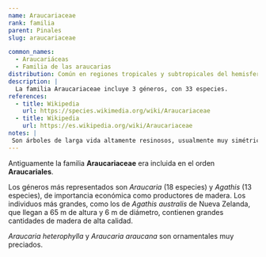 ```yaml
---
name: Araucariaceae
rank: familia
parent: Pinales
slug: araucariaceae

common_names:
  - Araucariáceas
  - Familia de las araucarias
distribution: Común en regiones tropicales y subtropicales del hemisferio sur, desde el sudeste de Asia a Australia, Nueva Zelanda y el sur de Sudamérica.
description: |
  La familia Araucariaceae incluye 3 géneros, con 33 especies.
references:
  - title: Wikipedia
    url: https://species.wikimedia.org/wiki/Araucariaceae
  - title: Wikipedia
    url: https://es.wikipedia.org/wiki/Araucariaceae
notes: |
 Son árboles de larga vida altamente resinosos, usualmente muy simétricos y cónicos. Los conos son solitarios, más o menos erectos, y pesados, las escamas ovulíferas cada una con un óvulo, semillas grandes.
---
```

Antiguamente la familia **Araucariaceae** era incluida en el orden **Araucariales**.

Los géneros más representados son *Araucaria* (18 especies) y *Agathis* (13 especies), de importancia económica como productores de madera. Los individuos más grandes, como los de *Agathis australis* de Nueva Zelanda, que llegan a 65 m de altura y 6 m de diámetro, contienen grandes cantidades de madera de alta calidad.

*Araucaria heterophylla* y *Araucaria araucana* son ornamentales muy preciados.